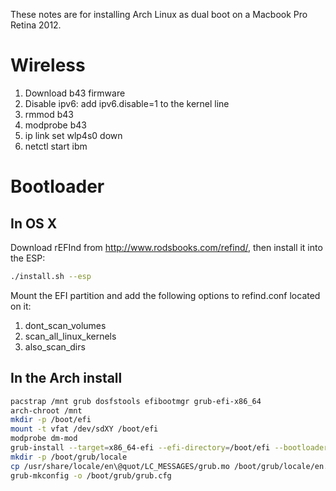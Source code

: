 These notes are for installing Arch Linux as dual boot on a Macbook Pro Retina 2012.


# Wireless

1. Download b43 firmware
2. Disable ipv6: add ipv6.disable=1 to the kernel line
3. rmmod b43
4. modprobe b43
5. ip link set wlp4s0 down
6. netctl start ibm


# Bootloader

## In OS X

Download rEFInd from http://www.rodsbooks.com/refind/, then install it into the
ESP:

```Bash
./install.sh --esp
```

Mount the EFI partition and add the following options to refind.conf located on it:

1. dont_scan_volumes
2. scan_all_linux_kernels
3. also_scan_dirs

## In the Arch install

```Bash
pacstrap /mnt grub dosfstools efibootmgr grub-efi-x86_64
arch-chroot /mnt
mkdir -p /boot/efi
mount -t vfat /dev/sdXY /boot/efi
modprobe dm-mod
grub-install --target=x86_64-efi --efi-directory=/boot/efi --bootloader-id=arch_grub --recheck --debug
mkdir -p /boot/grub/locale
cp /usr/share/locale/en\@quot/LC_MESSAGES/grub.mo /boot/grub/locale/en.mo
grub-mkconfig -o /boot/grub/grub.cfg
```

